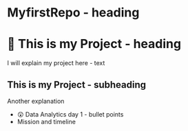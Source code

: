 # MyfirstRepo - heading
# 🥦 This is my Project - heading
I will explain my project here - text

## This is my Project - subheading
Another explanation

* 😲 Data Analytics day 1 - bullet points
* Mission and timeline
